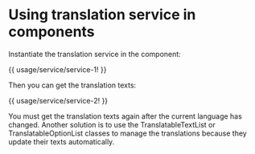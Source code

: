 <!-- ======================================================================
--- Search engine
title:          Translation service
keywords:       translation, service
description:    Using translation service in components.
--- Menu system
order:          50
text:           Translation service
hidden:         false
umbel:          false
--- Page properties
id:             
document:       
layout:         layout-2-left
$-left:         #side-menu
searchable:     true
--- Side menu
side-menu-root:     /documentation
side-menu-header:   Documentation
side-menu-top:      
side-menu-depth:    2
======================================================================= -->

# Using translation service in components

Instantiate the translation service in the component:

{{ usage/service/service-1! }}

Then you can get the translation texts:

{{ usage/service/service-2! }}

You must get the translation texts again after the current language has changed.
Another solution is to use the TranslatableTextList or TranslatableOptionList
classes to manage the translations because they update their texts automatically.
